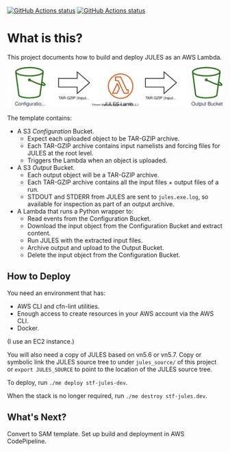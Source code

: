 <p>
  <a href="https://github.com/matthewrmshin/lambda-jules/actions"><img alt="GitHub Actions status" src="https://github.com/matthewrmshin/lambda-jules/workflows/Python%20application/badge.svg"></a>
  <a href="https://github.com/matthewrmshin/lambda-jules/actions"><img alt="GitHub Actions status" src="https://github.com/matthewrmshin/lambda-jules/workflows/Lint%20misc%20files/badge.svg"></a>
</p>

# What is this?

This project documents how to build and deploy JULES as an AWS Lambda.

![S3->Lambda->S3](./images/S3-Lambda-S3.svg)

The template contains:
* A S3 *Configuration* Bucket.
  * Expect each uploaded object to be TAR-GZIP archive.
  * Each TAR-GZIP archive contains input namelists and forcing files for JULES
    at the root level.
  * Triggers the Lambda when an object is uploaded.
* A S3 *Output* Bucket.
  * Each output object will be a TAR-GZIP archive.
  * Each TAR-GZIP archive contains all the input files + output files of a run.
  * STDOUT and STDERR from JULES are sent to `jules.exe.log`, so available for
    inspection as part of an output archive.
* A Lambda that runs a Python wrapper to:
  * Read events from the Configuration Bucket.
  * Download the input object from the Configuration Bucket and extract content.
  * Run JULES with the extracted input files.
  * Archive output and upload to the Output Bucket.
  * Delete the input object from the Configuration Bucket.

## How to Deploy

You need an environment that has:
* AWS CLI and cfn-lint utilities.
* Enough access to create resources in your AWS account via the AWS CLI.
* Docker.

(I use an EC2 instance.)

You will also need a copy of JULES based on vn5.6 or vn5.7. Copy or symbolic
link the JULES source tree to under `jules_source/` of this project or `export
JULES_SOURCE` to point to the location of the JULES source tree.

To deploy, run `./me deploy stf-jules-dev`.

When the stack is no longer required, run `./me destroy stf-jules.dev`.

## What's Next?

Convert to SAM template.
Set up build and deployment in AWS CodePipeline.
